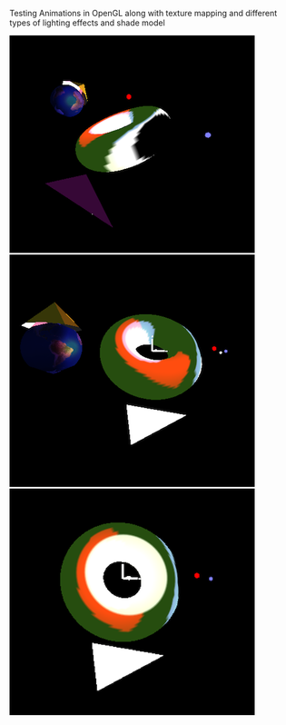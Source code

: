 Testing Animations in OpenGL along with texture mapping and different types of lighting effects and shade model

![alt text](https://github.com/nirmit-1606/Intro-to-Graphics/blob/main/AnimationTest/img/img1.png?raw=true)
![alt text](https://github.com/nirmit-1606/Intro-to-Graphics/blob/main/AnimationTest/img/img2.png?raw=true)
![alt text](https://github.com/nirmit-1606/Intro-to-Graphics/blob/main/AnimationTest/img/img3.png?raw=true)
